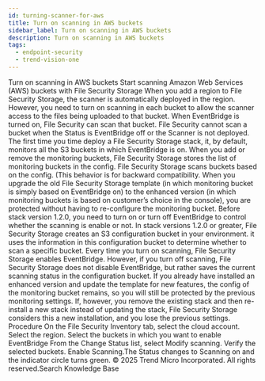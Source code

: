 ```yaml
---
id: turning-scanner-for-aws
title: Turn on scanning in AWS buckets
sidebar_label: Turn on scanning in AWS buckets
description: Turn on scanning in AWS buckets
tags:
  - endpoint-security
  - trend-vision-one
---
```


 Turn on scanning in AWS buckets Start scanning Amazon Web Services (AWS) buckets with File Security Storage When you add a region to File Security Storage, the scanner is automatically deployed in the region. However, you need to turn on scanning in each bucket to allow the scanner access to the files being uploaded to that bucket. When EventBridge is turned on, File Security can scan that bucket. File Security cannot scan a bucket when the Status is EventBridge off or the Scanner is not deployed. The first time you time deploy a File Security Storage stack, it, by default, monitors all the S3 buckets in which EventBridge is on. When you add or remove the monitoring buckets, File Security Storage stores the list of monitoring buckets in the config. File Security Storage scans buckets based on the config. (This behavior is for backward compatibility. When you upgrade the old File Security Storage template (in which monitoring bucket is simply based on EventBridge on) to the enhanced version (in which monitoring buckets is based on customer’s choice in the console), you are protected without having to re-configure the monitoring bucket. Before stack version 1.2.0, you need to turn on or turn off EventBridge to control whether the scanning is enable or not. In stack versions 1.2.0 or greater, File Security Storage creates an S3 configuration bucket in your environment. it uses the information in this configuration bucket to determine whether to scan a specific bucket. Every time you turn on scanning, File Security Storage enables EventBridge. However, if you turn off scanning, File Security Storage does not disable EventBridge, but rather saves the current scanning status in the configuration bucket. If you already have installed an enhanced version and update the template for new features, the config of the monitoring bucket remains, so you will still be protected by the previous monitoring settings. If, however, you remove the existing stack and then re-install a new stack instead of updating the stack, File Security Storage considers this a new installation, and you lose the previous settings. Procedure On the File Security Inventory tab, select the cloud account. Select the region. Select the buckets in which you want to enable EventBridge From the Change Status list, select Modify scanning. Verify the selected buckets. Enable Scanning.The Status changes to Scanning on and the indicator circle turns green. © 2025 Trend Micro Incorporated. All rights reserved.Search Knowledge Base